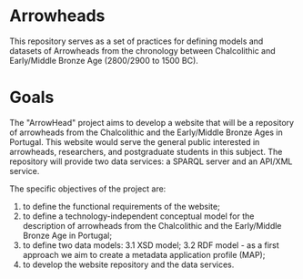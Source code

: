 # Arrowheads

This repository serves as a set of practices for defining models and datasets of Arrowheads from the chronology between Chalcolithic and Early/Middle Bronze Age (2800/2900 to 1500 BC).

# Goals
The "ArrowHead" project aims to develop a website that will be a repository of arrowheads from the Chalcolithic and the Early/Middle Bronze Ages in Portugal. This website would serve the general public interested in arrowheads, researchers, and postgraduate students in this subject. The repository will provide two data services: a SPARQL server and an API/XML service.

The specific objectives of the project are:
1. to define the functional requirements of the website;
2. to define a technology-independent conceptual model for the description of arrowheads from the Chalcolithic and the Early/Middle Bronze Age in Portugal;
3. to define two data models:
    3.1 XSD model;
    3.2 RDF model - as a first approach we aim to create a metadata application profile (MAP);
4. to develop the website repository and the data services.

